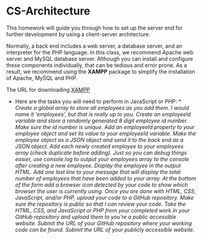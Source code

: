# CS-Architecture

This homework will guide you through how to set up the server end for further development by using a client-server architecture.

Normally, a back end includes a web server, a database server, and an interpreter for the PHP language. In this class, we recommend Apache web server and MySQL database server. Although you can install and configure these components individually, that can be tedious and error prone. As a result, we recommend using the **XAMPP** package to simplify the installation of Apache, MySQL and PHP.

The URL for downloading [XAMPP](https://www.apachefriends.org/index.html)

- Here are the tasks you will need to perform in JavaScript or PHP: \*
  _Create a global array to store all employees as you add them. I would name it 'employees', but that is really up to you._
  _Create an employeeId variable and store a randomly generated 8 digit employee id number. Make sure the id number is unique._
  _Add an employeeId property to your employee object and set its value to your employeeId variable._
  _Make the employee object as a JSON object and send it to the back end as a JSON object._
  _Add each newly created employee to your employees array (check duplicate before adding)._
  _Just so you can debug things easier, use console.log to output your employees array to the console after creating a new employee._
  _Display the employee in the output HTML._
  _Add one last line to your message that will display the total number of employees that have been added to your array._
  _At the bottom of the form add a browser icon detected by your code to show which browser the user is currently using._
  _Once you are done with HTML, CSS, JavaScript, and/or PHP, upload your code to a GitHub repository. Make sure the repository is public so that I can review your code._
  _Take the HTML, CSS, and JavaScript or PHP from your completed work in your GitHub repository and upload them to you’re a public accessible website._
  _Submit the URL of your GitHub repository where your working code can be found._
  _Submit the URL of your publicly accessible website_.
